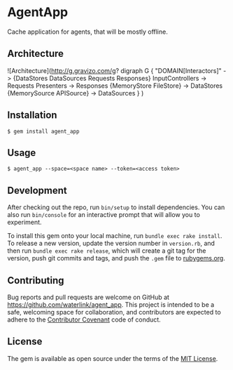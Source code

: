 # AgentApp

Cache application for agents, that will be mostly offline.

## Architecture

![Architecture](http://g.gravizo.com/g?
  digraph G {
    "DOMAIN[Interactors]" -> {DataStores DataSources Requests Responses}
    InputControllers -> Requests
    Presenters -> Responses
    {MemoryStore FileStore} -> DataStores
    {MemorySource APISource} -> DataSources
  }
)

## Installation

    $ gem install agent_app

## Usage

    $ agent_app --space=<space name> --token=<access token>

## Development

After checking out the repo, run `bin/setup` to install dependencies. You can also run `bin/console` for an interactive prompt that will allow you to experiment.

To install this gem onto your local machine, run `bundle exec rake install`. To release a new version, update the version number in `version.rb`, and then run `bundle exec rake release`, which will create a git tag for the version, push git commits and tags, and push the `.gem` file to [rubygems.org](https://rubygems.org).

## Contributing

Bug reports and pull requests are welcome on GitHub at https://github.com/waterlink/agent_app. This project is intended to be a safe, welcoming space for collaboration, and contributors are expected to adhere to the [Contributor Covenant](http://contributor-covenant.org) code of conduct.


## License

The gem is available as open source under the terms of the [MIT License](http://opensource.org/licenses/MIT).
